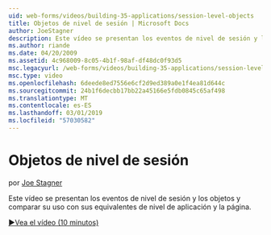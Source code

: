 ```yaml
---
uid: web-forms/videos/building-35-applications/session-level-objects
title: Objetos de nivel de sesión | Microsoft Docs
author: JoeStagner
description: Este vídeo se presentan los eventos de nivel de sesión y los objetos y comparar su uso con sus equivalentes de nivel de aplicación y la página.
ms.author: riande
ms.date: 04/20/2009
ms.assetid: 4c968009-8c05-4b1f-98af-df48dc0f93d5
msc.legacyurl: /web-forms/videos/building-35-applications/session-level-objects
msc.type: video
ms.openlocfilehash: 6deede8ed7556e6cf2d9ed389a0e1f4ea81d644c
ms.sourcegitcommit: 24b1f6decbb17bb22a45166e5fdb0845c65af498
ms.translationtype: MT
ms.contentlocale: es-ES
ms.lasthandoff: 03/01/2019
ms.locfileid: "57030582"
---
```

<a name="session-level-objects"></a>Objetos de nivel de sesión
====================
por [Joe Stagner](https://github.com/JoeStagner)

Este vídeo se presentan los eventos de nivel de sesión y los objetos y comparar su uso con sus equivalentes de nivel de aplicación y la página.

[&#9654;Vea el vídeo (10 minutos)](https://channel9.msdn.com/Blogs/ASP-NET-Site-Videos/session-level-objects)
